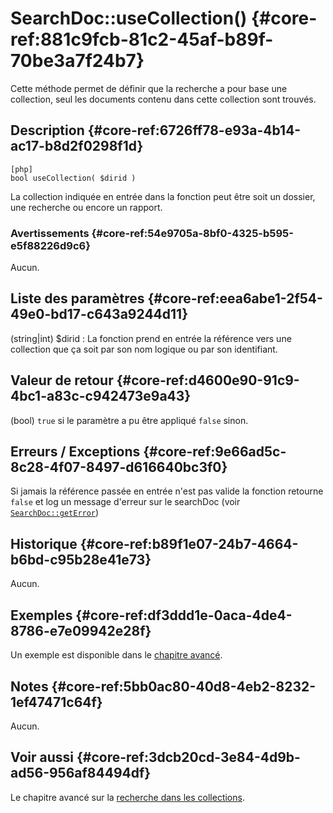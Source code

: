 # SearchDoc::useCollection() {#core-ref:881c9fcb-81c2-45af-b89f-70be3a7f24b7}

<div class="short-description">
Cette méthode permet de définir que la recherche a pour base une collection, 
seul les documents contenu dans cette collection sont trouvés.
</div>
<!--
<div class="applicability">
Obsolète depuis #.#.#
</div>
-->

## Description {#core-ref:6726ff78-e93a-4b14-ac17-b8d2f0298f1d}

    [php]
    bool useCollection( $dirid )

La collection indiquée en entrée dans la fonction peut être soit un dossier, 
une recherche ou encore un rapport.

### Avertissements {#core-ref:54e9705a-8bf0-4325-b595-e5f88226d9c6}

Aucun.

## Liste des paramètres {#core-ref:eea6abe1-2f54-49e0-bd17-c643a9244d11}

(string|int) $dirid
:   La fonction prend en entrée la référence vers une collection que ça soit 
    par son nom logique ou par son identifiant.

## Valeur de retour {#core-ref:d4600e90-91c9-4bc1-a83c-c942473e9a43}

(bool) `true` si le paramètre a pu être appliqué `false` sinon.

## Erreurs / Exceptions {#core-ref:9e66ad5c-8c28-4f07-8497-d616640bc3f0}

Si jamais la référence passée en entrée n'est pas valide la fonction retourne
`false` et log un message d'erreur sur le searchDoc 
(voir [`SearchDoc::getError`][searchDocGetError])

## Historique {#core-ref:b89f1e07-24b7-4664-b6bd-c95b28e41e73}

Aucun.

## Exemples {#core-ref:df3ddd1e-0aca-4de4-8786-e7e09942e28f}

Un exemple est disponible dans le [chapitre avancé][advancedUseCollection].

## Notes {#core-ref:5bb0ac80-40d8-4eb2-8232-1ef47471c64f}

Aucun.

## Voir aussi {#core-ref:3dcb20cd-3e84-4d9b-ad56-956af84494df}

Le chapitre avancé sur la [recherche dans les collections][advancedUseCollection].

<!-- links -->

[searchDocGetError]:        #core-ref:e57302ed-319e-4d63-b817-7a22d0ead3f2
[advancedUseCollection]:    #core-ref:7f084be4-ceb8-464d-81e4-8902da361aff